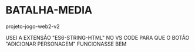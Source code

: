 # BATALHA-MEDIA
projeto-jogo-web2-v2


USEI A EXTENSÃO "ES6-STRING-HTML" NO VS CODE PARA QUE O BOTÃO "ADICIONAR PERSONAGEM" FUNCIONASSE BEM 
